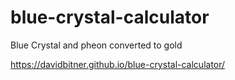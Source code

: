 # blue-crystal-calculator
 Blue Crystal and pheon converted to gold

 https://davidbitner.github.io/blue-crystal-calculator/
 
